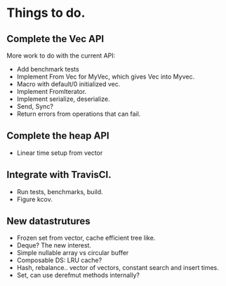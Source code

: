 # Things to do.
## Complete the Vec API
More work to do with the current API:
* Add benchmark tests
* Implement From Vec for MyVec, which gives Vec into Myvec.
* Macro with default/0 initialized vec.
* Implement FromIterator.
* Implement serialize, deserialize.
* Send, Sync?
* Return errors from operations that can fail.
## Complete the heap API
* Linear time setup from vector
## Integrate with TravisCI.
* Run tests, benchmarks, build.
* Figure kcov.
## New datastrutures
* Frozen set from vector, cache efficient tree like.
* Deque? The new interest.
* Simple nullable array vs circular buffer
* Composable DS: LRU cache?
* Hash, rebalance.. vector of vectors, constant search and insert times.
* Set, can use derefmut methods internally?
